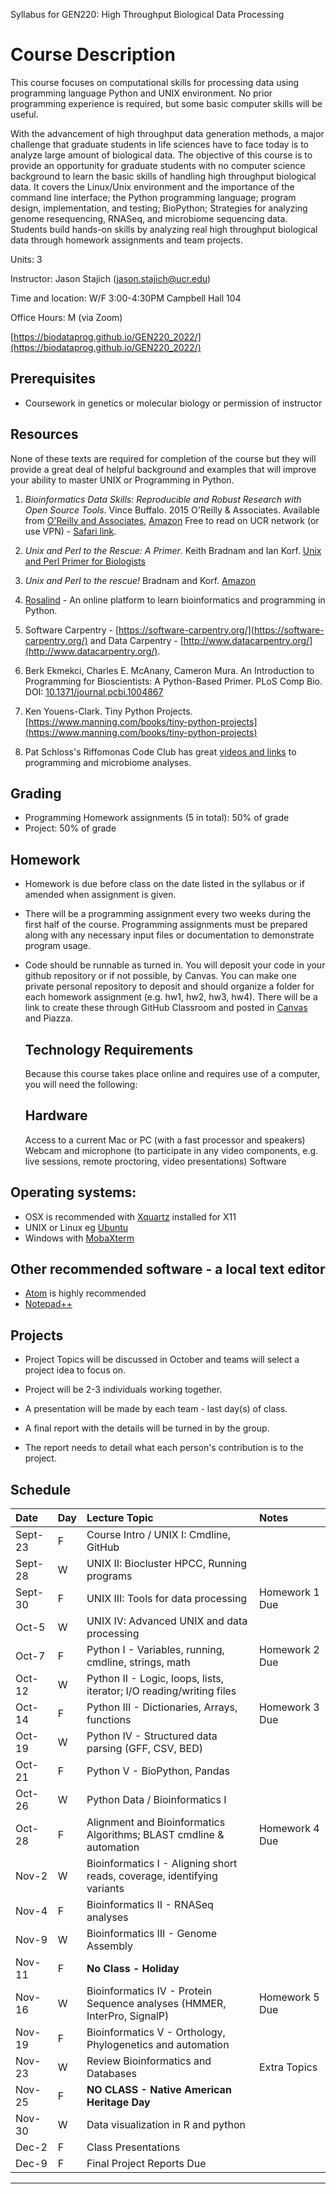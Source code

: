 Syllabus for GEN220: High Throughput Biological Data Processing

Course Description
==================

This course focuses on computational skills for processing data using
programming language Python and UNIX environment. No prior programming
experience is required, but some basic computer skills will be useful.

With the advancement of high throughput data generation methods, a
major challenge that graduate students in life sciences have to face
today is to analyze large amount of biological data. The objective of
this course is to provide an opportunity for graduate students with no
computer science background to learn the basic skills of handling high
throughput biological data. It covers the Linux/Unix environment and
the importance of the command line interface; the Python programming
language; program design, implementation, and testing; BioPython;
Strategies for analyzing genome resequencing, RNASeq, and microbiome sequencing data.
Students build hands-on skills by analyzing real high throughput
biological data through homework assignments and team projects.

Units: 3

Instructor: Jason Stajich (jason.stajich@ucr.edu)

Time and location: W/F 3:00-4:30PM  Campbell Hall 104

Office Hours: M (via Zoom)

[https://biodataprog.github.io/GEN220_2022/](https://biodataprog.github.io/GEN220_2022/)

Prerequisites
-------------

* Coursework in genetics or molecular biology or permission of instructor

Resources
---------

None of these texts are required for completion of the course but they
will provide a great deal of helpful background and examples that will
improve your ability to master UNIX or Programming in Python.

   1. _Bioinformatics Data Skills: Reproducible and Robust Research
      with Open Source Tools_. Vince Buffalo. 2015 O'Reilly &
      Associates. Available from [O'Reilly and Associates](http://shop.oreilly.com/product/0636920030157.do),
      [Amazon](http://amazon.com/Bioinformatics-Data-Skills-Reproducible-Research/dp/1449367372)
      Free to read on UCR network (or use VPN) - [Safari link](https://www.oreilly.com/library/view/bioinformatics-data-skills/9781449367480/).

   2. _Unix and Perl to the Rescue: A Primer_. Keith Bradnam and Ian
      Korf. [Unix and Perl Primer for Biologists](http://korflab.ucdavis.edu/unix_and_Perl/)

   3. _Unix and Perl to the rescue!_ Bradnam and
      Korf. [Amazon](https://www.amazon.com/gp/product/0521169828?tag=keithbradnamc-20)

   4. [Rosalind](http://rosalind.info/problems/locations/) - An online platform to learn bioinformatics and programming in Python.

   5. Software Carpentry -
      [https://software-carpentry.org/](https://software-carpentry.org/)
      and Data Carpentry - [http://www.datacarpentry.org/](http://www.datacarpentry.org/).

   6. Berk Ekmekci, Charles E. McAnany, Cameron Mura. An Introduction to Programming for Bioscientists: A Python-Based Primer. PLoS Comp Bio. DOI: [10.1371/journal.pcbi.1004867](https://doi.org/10.1371/journal.pcbi.1004867)

   7. Ken Youens-Clark. Tiny Python Projects. [https://www.manning.com/books/tiny-python-projects](https://www.manning.com/books/tiny-python-projects)

   8. Pat Schloss's Riffomonas Code Club has great [videos and links](https://riffomonas.org/code_club/) to programming and microbiome analyses.

Grading
-------

* Programming Homework assignments (5 in total): 50% of grade
* Project: 50% of grade

Homework
--------

* Homework is due before class on the date listed in the syllabus or if amended when assignment is given.

* There will be a programming assignment every two weeks during the first half of the course.
  Programming assignments must be prepared along with any necessary input files or documentation to demonstrate program usage.

* Code should be runnable as turned in. You will deposit your code in
  your github repository or if not possible, by Canvas. You can make
  one private personal repository to deposit and should organize a
  folder for each homework assignment (e.g. hw1, hw2, hw3, hw4). There will be a link to create these through GitHub Classroom and posted in [Canvas](https://elearn.ucr.edu/courses/17733/assignments/syllabus) and Piazza.

  Technology Requirements
  -----------------------
  Because this course takes place online and requires use of a computer, you will need the following:

  ## Hardware

  Access to a current Mac or PC (with a fast processor and speakers)
  Webcam and microphone (to participate in any video components, e.g. live sessions, remote proctoring, video presentations)
  Software

## Operating systems:
  * OSX is recommended with [Xquartz](https://www.xquartz.org/) installed for X11
  * UNIX or Linux eg [Ubuntu](https://ubuntu.com/)
  * Windows with [MobaXterm](https://mobaxterm.mobatek.net/)

## Other recommended software - a local text editor
 * [Atom](https://atom.io/) is highly recommended
* [Notepad++](https://notepad-plus-plus.org/downloads/)

Projects
--------

* Project Topics will be discussed in October and teams will select a project idea to focus on.

* Project will be 2-3 individuals working together.

* A presentation will be made by each team - last day(s) of class.

* A final report with the details will be turned in by the group.

* The report needs to detail what each person's contribution is to the
  project.

Schedule
--------

| Date	| Day |	Lecture Topic	|	Notes
| :------ | :---- | :---------------------- | :------------ |
| Sept-23 |	F	|	Course Intro / UNIX I: Cmdline, GitHub	|	|
| Sept-28	|	W	|	UNIX II: Biocluster HPCC, Running programs |	|
| Sept-30	|	F	|	UNIX III: Tools for data processing	| Homework 1 Due  |
| Oct-5	|	W	|	UNIX IV: Advanced UNIX and data processing	|	|
| Oct-7	|	F	|	Python I - Variables, running, cmdline, strings, math	| Homework 2 Due  |
| Oct-12	|	W	|	Python II - Logic, loops, lists, iterator; I/O reading/writing files	|	 |
| Oct-14	|	F	|	Python III - Dictionaries, Arrays, functions	|  Homework 3 Due  |
| Oct-19	|	W	|	Python IV - Structured data parsing (GFF, CSV, BED)	 |	|
| Oct-21	|	F	|	Python V - BioPython, Pandas | 	|
| Oct-26	|	W	|	Python Data / Bioinformatics I	| |
| Oct-28	|	F	|	Alignment and Bioinformatics Algorithms; BLAST cmdline & automation	| Homework 4 Due |
| Nov-2	|	W	|	Bioinformatics I - Aligning short reads, coverage, identifying variants	|	|
| Nov-4 |	F	|	Bioinformatics II - RNASeq analyses	|	|
| Nov-9	|	W	|	Bioinformatics III - Genome Assembly	|  |
| Nov-11 |	F |	**No Class - Holiday**  |	|
| Nov-16 |	W |	Bioinformatics IV - Protein Sequence analyses (HMMER, InterPro, SignalP) | Homework 5 Due 	|
| Nov-19	|	F	|  Bioinformatics V - Orthology, Phylogenetics and automation |	|
| Nov-23 |	W |	Review Bioinformatics and Databases | Extra Topics	|
| Nov-25 |	F |	**NO CLASS - Native American Heritage Day** | 	|
| Nov-30	|	 W |  Data visualization in R and python | 	|
| Dec-2	|	F	|  Class Presentations |		|
| Dec-9 | F | Final Project Reports Due | |

----------
